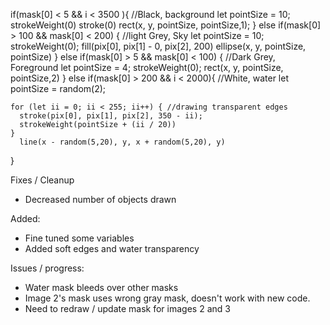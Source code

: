   if(mask[0] < 5 && i < 3500 ){ //Black, background
    let pointSize = 10;
    strokeWeight(0)
    stroke(0)
    rect(x, y, pointSize, pointSize,1);
  }
  else if(mask[0] > 100 && mask[0] < 200) { //light Grey, Sky
    let pointSize = 10;
    strokeWeight(0);
    fill(pix[0], pix[1] - 0, pix[2], 200)
    ellipse(x, y, pointSize, pointSize)
  }
  else if(mask[0] > 5 && mask[0] < 100) { //Dark Grey, Foreground
    let pointSize = 4;
    strokeWeight(0);
    rect(x, y, pointSize, pointSize,2)
  }
  else if(mask[0] > 200 && i < 2000){ //White, water
    let pointSize = random(2);

    for (let ii = 0; ii < 255; ii++) { //drawing transparent edges
      stroke(pix[0], pix[1], pix[2], 350 - ii);
      strokeWeight(pointSize + (ii / 20))
    }
      line(x - random(5,20), y, x + random(5,20), y)
  }


Fixes / Cleanup

  - Decreased number of objects drawn

Added:

  + Fine tuned some variables
  + Added soft edges and water transparency

Issues / progress:

  - Water mask bleeds over other masks
  - Image 2's mask uses wrong gray mask, doesn't work with new code.
  - Need to redraw / update mask for images 2 and 3 
